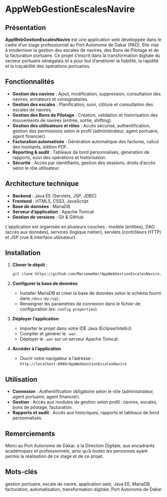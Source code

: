 # AppWebGestionEscalesNavire

## Présentation

**AppWebGestionEscalesNavire** est une application web développée dans le cadre d’un stage professionnel au Port Autonome de Dakar (PAD). Elle vise à moderniser la gestion des escales de navires, des Bons de Pilotage et de la facturation portuaire. Ce projet s’inscrit dans la transformation digitale du secteur portuaire sénégalais et a pour but d’améliorer la fiabilité, la rapidité et la traçabilité des opérations portuaires.

## Fonctionnalités
- **Gestion des navires** : Ajout, modification, suppression, consultation des navires, armateurs et consignataires.
- **Gestion des escales** : Planification, suivi, clôture et consultation des escales de navires.
- **Gestion des Bons de Pilotage** : Création, validation et historisation des mouvements de navires (entrée, sortie, shifting).
- **Gestion des utilisateurs et rôles** : Accès sécurisé, authentification, gestion des permissions selon le profil (administrateur, agent portuaire, agent financier).
- **Facturation automatisée** : Génération automatique des factures, calcul des montants, édition PDF.
- **Reporting & audit** : Tableaux de bord personnalisés, génération de rapports, suivi des opérations et historisation.
- **Sécurité** : Accès par identifiants, gestion des sessions, droits d’accès selon le rôle utilisateur.

## Architecture technique
- **Backend** : Java EE (Servlets, JSP, JDBC)
- **Frontend** : HTML5, CSS3, JavaScript
- **Base de données** : MariaDB
- **Serveur d’application** : Apache Tomcat
- **Gestion de versions** : Git & GitHub

L’application est organisée en plusieurs couches : modèle (entities), DAO (accès aux données), services (logique métier), servlets (contrôleurs HTTP) et JSP (vue & interface utilisateur).

## Installation
1. **Cloner le dépôt** :
   ```bash
   git clone https://github.com/MariemeKmr/AppWebGestionEscalesNavire.git
   ```

2. **Configurer la base de données**  
   - Installer MariaDB et créer la base de données selon le schéma fourni dans `/docs` ou `/sql`.
   - Renseigner les paramètres de connexion dans le fichier de configuration (ex: `config.properties`).

3. **Déployer l’application**  
   - Importer le projet dans votre IDE Java (Eclipse/IntelliJ).
   - Compiler et générer le `.war`.
   - Déployer le `.war` sur un serveur Apache Tomcat.

4. **Accéder à l’application**  
   - Ouvrir votre navigateur à l’adresse : `http://localhost:8080/AppWebGestionEscalesNavire`

## Utilisation
- **Connexion** : Authentification obligatoire selon le rôle (administrateur, agent portuaire, agent financier).
- **Gestion** : Accès aux modules de gestion selon profil : navires, escales, bons de pilotage, facturation.
- **Rapports et audit** : Accès aux historiques, rapports et tableaux de bord personnalisés.


## Remerciements
Merci au Port Autonome de Dakar, à la Direction Digitale, aux encadrants académiques et professionnels, ainsi qu’à toutes les personnes ayant permis la réalisation de ce stage et de ce projet.

## Mots-clés
gestion portuaire, escale de navire, application web, Java EE, MariaDB, facturation, automatisation, transformation digitale, Port Autonome de Dakar
